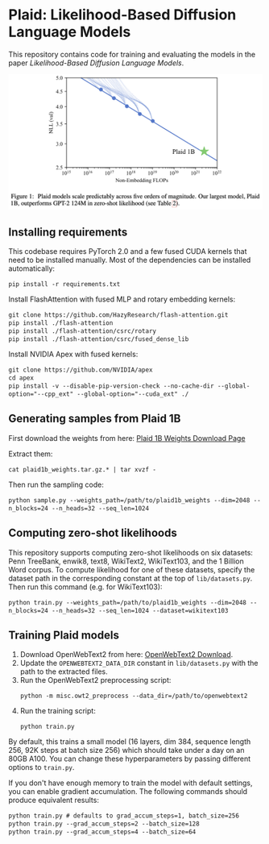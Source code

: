 # Plaid: Likelihood-Based Diffusion Language Models

This repository contains code for training and evaluating the models in the paper *Likelihood-Based Diffusion Language Models*.

![Figure 1 from the Likelihood-Based Diffusion Language Models paper.](figure1.png)

## Installing requirements

This codebase requires PyTorch 2.0 and a few fused CUDA kernels that need to be installed manually. Most of the dependencies can be installed automatically:
```
pip install -r requirements.txt
```

Install FlashAttention with fused MLP and rotary embedding kernels:
```
git clone https://github.com/HazyResearch/flash-attention.git
pip install ./flash-attention
pip install ./flash-attention/csrc/rotary
pip install ./flash-attention/csrc/fused_dense_lib
```

Install NVIDIA Apex with fused kernels:
```
git clone https://github.com/NVIDIA/apex
cd apex
pip install -v --disable-pip-version-check --no-cache-dir --global-option="--cpp_ext" --global-option="--cuda_ext" ./
```

## Generating samples from Plaid 1B

First download the weights from here: [Plaid 1B Weights Download Page](https://github.com/igul222/plaid/releases/tag/v1.0.0)

Extract them:
```
cat plaid1b_weights.tar.gz.* | tar xvzf -
```

Then run the sampling code:

```
python sample.py --weights_path=/path/to/plaid1b_weights --dim=2048 --n_blocks=24 --n_heads=32 --seq_len=1024
```

## Computing zero-shot likelihoods

This repository supports computing zero-shot likelihoods on six datasets: Penn TreeBank, enwik8, text8, WikiText2, WikiText103, and the 1 Billion Word corpus.
To compute likelihood for one of these datasets, specify the dataset path in the corresponding constant at the top of `lib/datasets.py`. Then run this command (e.g. for WikiText103):

```
python train.py --weights_path=/path/to/plaid1b_weights --dim=2048 --n_blocks=24 --n_heads=32 --seq_len=1024 --dataset=wikitext103
```

## Training Plaid models

1. Download OpenWebText2 from here: [OpenWebText2 Download](https://mystic.the-eye.eu/public/AI/pile_preliminary_components/openwebtext2.jsonl.zst.tar).
2. Update the `OPENWEBTEXT2_DATA_DIR` constant in `lib/datasets.py` with the path to the extracted files.
3. Run the OpenWebText2 preprocessing script:
   ```
   python -m misc.owt2_preprocess --data_dir=/path/to/openwebtext2
   ```
4. Run the training script:
   ```
   python train.py
   ```

By default, this trains a small model (16 layers, dim 384, sequence length 256, 92K steps at batch size 256) which should take under a day on an 80GB A100. You can change these hyperparameters by passing different options to `train.py`.
   
If you don't have enough memory to train the model with default settings, you can enable gradient accumulation. The following commands should produce equivalent results:
```
python train.py # defaults to grad_accum_steps=1, batch_size=256
python train.py --grad_accum_steps=2 --batch_size=128
python train.py --grad_accum_steps=4 --batch_size=64
```
